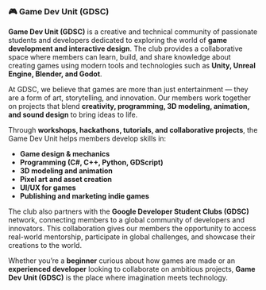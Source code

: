 


### 🎮 Game Dev Unit (GDSC)

**Game Dev Unit (GDSC)** is a creative and technical community of passionate students and developers dedicated to exploring the world of **game development and interactive design**. The club provides a collaborative space where members can learn, build, and share knowledge about creating games using modern tools and technologies such as **Unity, Unreal Engine, Blender, and Godot**.

At GDSC, we believe that games are more than just entertainment — they are a form of art, storytelling, and innovation. Our members work together on projects that blend **creativity, programming, 3D modeling, animation, and sound design** to bring ideas to life.

Through **workshops, hackathons, tutorials, and collaborative projects**, the Game Dev Unit helps members develop skills in:

* **Game design & mechanics**
* **Programming (C#, C++, Python, GDScript)**
* **3D modeling and animation**
* **Pixel art and asset creation**
* **UI/UX for games**
* **Publishing and marketing indie games**

The club also partners with the **Google Developer Student Clubs (GDSC)** network, connecting members to a global community of developers and innovators. This collaboration gives our members the opportunity to access real-world mentorship, participate in global challenges, and showcase their creations to the world.

Whether you’re a **beginner** curious about how games are made or an **experienced developer** looking to collaborate on ambitious projects, **Game Dev Unit (GDSC)** is the place where imagination meets technology.


